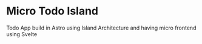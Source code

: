 # Micro Todo Island

Todo App build in Astro using Island Architecture and having micro frontend using Svelte
